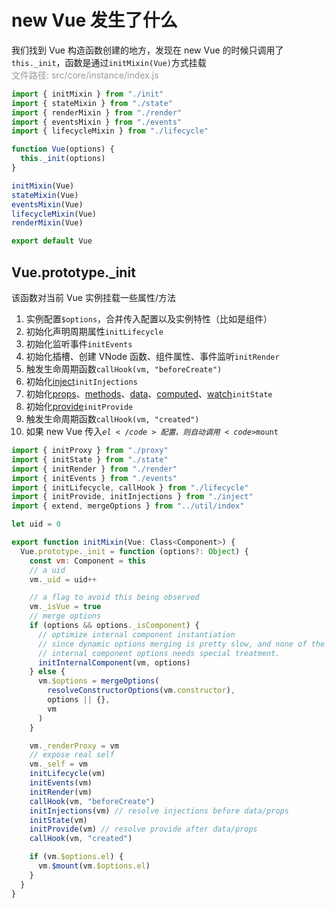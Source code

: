 # new Vue 发生了什么

我们找到 Vue 构造函数创建的地方，发现在 new Vue 的时候只调用了<code>this.\_init</code>，函数是通过<code>initMixin(Vue)</code>方式挂载
<br />
<font color="#999">文件路径: src/core/instance/index.js</font>

```js
import { initMixin } from "./init"
import { stateMixin } from "./state"
import { renderMixin } from "./render"
import { eventsMixin } from "./events"
import { lifecycleMixin } from "./lifecycle"

function Vue(options) {
  this._init(options)
}

initMixin(Vue)
stateMixin(Vue)
eventsMixin(Vue)
lifecycleMixin(Vue)
renderMixin(Vue)

export default Vue
```

## Vue.prototype.\_init

该函数对当前 Vue 实例挂载一些属性/方法

1. 实例配置<code>$options</code>，合并传入配置以及实例特性（比如是组件）
2. 初始化声明周期属性<code>initLifecycle</code>
3. 初始化监听事件<code>initEvents</code>
4. 初始化插槽、创建 VNode 函数、组件属性、事件监听<code>initRender</code>
5. 触发生命周期函数<code>callHook(vm, "beforeCreate")</code>
6. 初始化<a href="https://cn.vuejs.org/v2/api/#provide-inject" target="view_window">inject</a><code>initInjections</code>
7. 初始化<a href="https://cn.vuejs.org/v2/api/#props" target="view_window">props</a>、<a href="https://cn.vuejs.org/v2/api/#methods" target="view_window">methods</a>、<a href="https://cn.vuejs.org/v2/api/data" target="view_window">data</a>、<a href="https://cn.vuejs.org/v2/api/#computed" target="view_window">computed</a>、<a href="https://cn.vuejs.org/v2/api/#watch" target="view_window">watch</a><code>initState</code>
8. 初始化<a href="https://cn.vuejs.org/v2/api/#provide-inject" target="view_window">provide</a><code>initProvide</code>
9. 触发生命周期函数<code>callHook(vm, "created")</code>
10. 如果 new Vue 传入<code>$el</code>配置，则自动调用<code>$mount</code>

```js
import { initProxy } from "./proxy"
import { initState } from "./state"
import { initRender } from "./render"
import { initEvents } from "./events"
import { initLifecycle, callHook } from "./lifecycle"
import { initProvide, initInjections } from "./inject"
import { extend, mergeOptions } from "../util/index"

let uid = 0

export function initMixin(Vue: Class<Component>) {
  Vue.prototype._init = function (options?: Object) {
    const vm: Component = this
    // a uid
    vm._uid = uid++

    // a flag to avoid this being observed
    vm._isVue = true
    // merge options
    if (options && options._isComponent) {
      // optimize internal component instantiation
      // since dynamic options merging is pretty slow, and none of the
      // internal component options needs special treatment.
      initInternalComponent(vm, options)
    } else {
      vm.$options = mergeOptions(
        resolveConstructorOptions(vm.constructor),
        options || {},
        vm
      )
    }

    vm._renderProxy = vm
    // expose real self
    vm._self = vm
    initLifecycle(vm)
    initEvents(vm)
    initRender(vm)
    callHook(vm, "beforeCreate")
    initInjections(vm) // resolve injections before data/props
    initState(vm)
    initProvide(vm) // resolve provide after data/props
    callHook(vm, "created")

    if (vm.$options.el) {
      vm.$mount(vm.$options.el)
    }
  }
}
```
